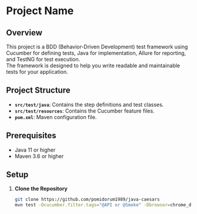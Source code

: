 # Project Name

## Overview

This project is a BDD (Behavior-Driven Development) test framework using Cucumber for defining tests, Java for implementation, Allure for reporting, and TestNG for test execution.<br> 
The framework is designed to help you write readable and maintainable tests for your application.

## Project Structure

- **`src/test/java`**: Contains the step definitions and test classes.
- **`src/test/resources`**: Contains the Cucumber feature files.
- **`pom.xml`**: Maven configuration file.

## Prerequisites

- Java 11 or higher
- Maven 3.6 or higher

## Setup

1. **Clone the Repository**

   ```bash
   git clone https://github.com/pomidorum1989/java-caesars
   mvn test -Dcucumber.filter.tags="@API or @Smoke" -Dbrowser=chrome_docker